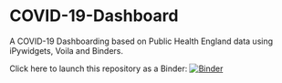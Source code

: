# COVID-19-Dashboard
A COVID-19 Dashboarding based on Public Health England data using iPywidgets, Voila and Binders.

Click here to launch this repository as a Binder: [![Binder](https://mybinder.org/badge_logo.svg)](https://mybinder.org/v2/gh/hauni97/COVID-19-Dashboard/main)
